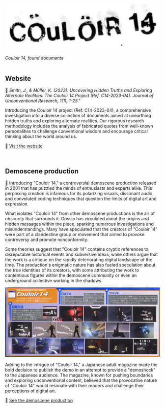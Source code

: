 ![Couloir 14, Title](img/c14-title.png)

_Couloir 14, found documents_<br>
<br>
## Website

:page_with_curl: _Smith, J., & Müller, K. (2023). Uncovering Hidden Truths and Exploring Alternate Realities: The Couloir 14 Project (Ref. C14-2023-04). Journal of Unconventional Research, 1(1), 1-25."_

Introducing the Couloir 14 project (Ref. C14-2023-04), a comprehensive investigation into a diverse collection of documents aimed at unearthing hidden truths and exploring alternate realities. Our rigorous research methodology includes the analysis of fabricated quotes from well-known personalities to challenge conventional wisdom and encourage critical thinking about the world around us.

:link: [Visit the website](https://astrofra.github.io/couloir14/)

<br>

## Demoscene production

:pill: Introducing "Couloir 14," a controversial demoscene production released in 2001 that has puzzled the minds of enthusiasts and experts alike. This perplexing creation is infamous for its polarizing visuals, dissonant audio, and convoluted coding techniques that question the limits of digital art and expression.

What isolates "Couloir 14" from other demoscene productions is the air of obscurity that surrounds it. Gossip has circulated about the origins and hidden messages within the piece, sparking numerous investigations and misunderstandings. Many have speculated that the creators of "Couloir 14" were part of a clandestine group or movement that aimed to provoke controversy and promote nonconformity.

Some theories suggest that "Couloir 14" contains cryptic references to disreputable historical events and subversive ideas, while others argue that the work is a critique on the rapidly deteriorating digital landscape of the time. The production's enigmatic nature has also fueled speculation about the true identities of its creators, with some attributing the work to contentious figures within the demoscene community or even an underground collective working in the shadows.

![Windows 100%](img/win100.jpg)

Adding to the intrigue of "Couloir 14," a Japanese adult magazine made the bold decision to publish the demo in an attempt to provide a "demoshock" to the Japanese audience. The magazine, known for pushing boundaries and exploring unconventional content, believed that the provocative nature of "Couloir 14" would resonate with their readers and challenge their perceptions of digital art.

:link: [See the demoscene production](https://www.pouet.net/prod.php?which=3054)